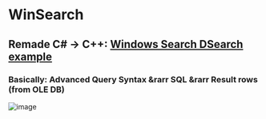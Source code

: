# WinSearch

## Remade C# &rarr;  C++: [Windows Search DSearch example](https://github.com/microsoft/Windows-classic-samples/tree/main/Samples/Win7Samples/winui/WindowsSearch/DSearch)
### Basically: Advanced Query Syntax &rarr SQL &rarr Result rows (from OLE DB)

![image](https://github.com/user-attachments/assets/2987a644-47e6-40c0-8096-09dfd07506f8)
